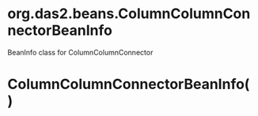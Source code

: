 # org.das2.beans.ColumnColumnConnectorBeanInfo

BeanInfo class for ColumnColumnConnector

# ColumnColumnConnectorBeanInfo( )


